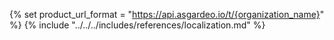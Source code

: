 {% set product_url_format = "https://api.asgardeo.io/t/{organization_name}" %}
{% include "../../../includes/references/localization.md" %}
